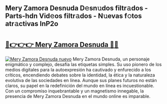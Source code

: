 ## Mery Zamora Desnuda D𝚎sn𝚞dos filtr𝚊dos - Parts-hdn Vid𝚎os filtr𝚊dos - N𝚞evas f𝚘tos atr𝚊ctivas InP2o

# <h2><a href="http://mb0rrzy.tromn.icu/?c=Mery+Zamora+Desnuda">🔗👉👉👉 Mery Zamora Desnuda 🔗🔗</a></h2>

[![Mery Zamora Desnuda nuevo](https://i.imgur.com/pEAQMta.gif)](http://mb0rrzy.tromn.icu/?c=Mery+Zamora+Desnuda)
Mery Zamora Desnuda, un personaje enigmático y complejo, desafía las etiquetas simples. Su uso pionero de los medios digitales para la autoexpresión ha cautivado y enfurecido a los críticos, encendiendo debates sobre la identidad, la ética y la naturaleza evolutiva de las sociedades en línea. Aunque sus planes futuros no están claros, su papel en la redefinición del mundo en línea es incuestionable. Con un compromiso inquebrantable y un magnetismo innegable, la presencia de Mery Zamora Desnuda en el mundo online es imparable.
